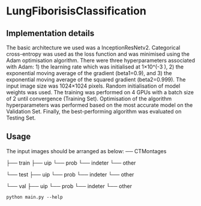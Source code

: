 # LungFiborisisClassification
## Implementation details
The basic architecture we used was a InceptionResNetv2. Categorical cross-entropy was used as the loss function and was minimised using the Adam optimisation algorithm. There were three hyperparameters associated with Adam: 1) the learning rate which was initialised at 1×10^(-3 ), 2) the exponential moving average of the gradient (beta1=0.9), and 3) the exponential moving average of the squared gradient (beta2=0.999). The input image size was 1024×1024 pixels. Random initialisation of model weights was used. The training was performed on 4 GPUs with a batch size of 2 until convergence (Training Set). Optimisation of the algorithm hyperparameters was performed based on the most accurate model on the Validation Set. Finally, the best-performing algorithm was evaluated on Testing Set. 

## Usage
The input images should be arranged as below:
── CTMontages

   ├── train
         ├── uip
         └── prob
         └── indeter
         └── other
   
   └── test
         ├── uip
         └── prob
         └── indeter
         └── other
   
   └── val
         ├── uip
         └── prob
         └── indeter
         └── other

```
python main.py --help
```
